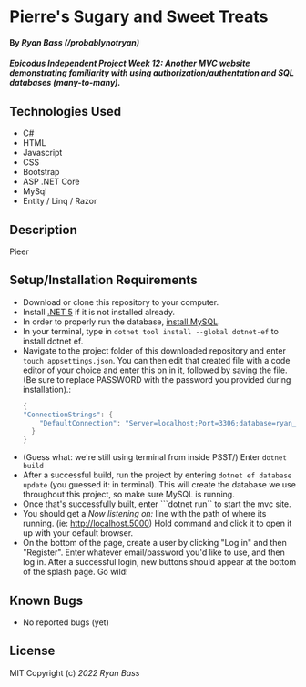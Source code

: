 # Pierre's Sugary and Sweet Treats

#### By _**Ryan Bass** (/probablynotryan)_ 

#### _Epicodus Independent Project Week 12: Another MVC website demonstrating familiarity with using authorization/authentation and SQL databases (many-to-many)._

## Technologies Used

* C#
* HTML
* Javascript
* CSS
* Bootstrap
* ASP .NET Core
* MySql
* Entity / Linq / Razor

## Description

Pieer

## Setup/Installation Requirements

* Download or clone this repository to your computer.
* Install [.NET 5](https://www.learnhowtoprogram.com/c-and-net/getting-started-with-c/installing-c-and-net) if it is not installed already.
* In order to properly run the database, [install MySQL](https://dev.mysql.com/downloads/mysql/).
* In your terminal, type in ```dotnet tool install --global dotnet-ef``` to install dotnet ef.
* Navigate to the project folder of this downloaded repository and enter ```touch appsettings.json```. You can then edit that created file with a code editor of your choice and enter this on in it, followed by saving the file. (Be sure to replace PASSWORD with the password you provided during installation).: 
  ```csharp
  {
  "ConnectionStrings": {
      "DefaultConnection": "Server=localhost;Port=3306;database=ryan_bass;uid=root;pwd=PASSWORD;"
    }
  } 
  ```
* (Guess what: we're still using terminal from inside PSST/) Enter ```dotnet build```
* After a successful build, run the project by entering ```dotnet ef database update``` (you guessed it: in terminal). This will create the database we use throughout this project, so make sure MySQL is running.
* Once that's successfully built, enter ```dotnet run`` to start the mvc site.
* You should get a _Now listening on:_ line with the path of where its running. (ie: http://localhost.5000) Hold command and click it to open it up with your default browser.
* On the bottom of the page, create a user by clicking "Log in" and then "Register". Enter whatever email/password you'd like to use, and then log in. After a successful login, new buttons should appear at the bottom of the splash page. Go wild!

## Known Bugs

* No reported bugs (yet)

## License

MIT
Copyright (c) _2022_ _Ryan Bass_